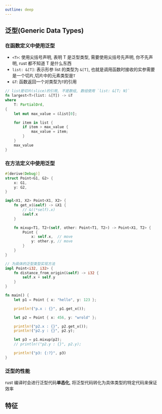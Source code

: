 ```yaml
---
outline: deep
---
```


## 泛型(Generic Data Types)

### 在函数定义中使用泛型

- `<T>`: 使用尖括号声明, 表明 T 是泛型类型, 需要使用尖括号先声明, 你不先声明, rust 都不知道 T 是什么东西
- `list: &[T]`: 表示形参 list 的类型为 `&[T]`, 也就是调用函数时接收的实参需要是一个切片,切片中的元素类型是`T`
- `&T`: 函数返回一个对类型为`T`的引用

```rs
// list是切片(slice)的引用, 不是数组, 数组使用 `list: &[T; N]`
fn largest<T>(list: &[T]) -> &T
where
    T: PartialOrd,
{
    let mut max_value = &list[0];

    for item in list {
        if item > max_value {
            max_value = item;
        }
    }
    max_value
}
```

### 在方法定义中使用泛型

```rs
#[derive(Debug)]
struct Point<G1, G2> {
    x: G1,
    y: G2,
}

impl<X1, X2> Point<X1, X2> {
    fn get_x(&self) -> &X1 {
        // &((*self).x)
        &self.x
    }

    fn mixup<T1, T2>(self, other: Point<T1, T2>) -> Point<X1, T2> {
        Point {
            x: self.x,  // move
            y: other.y, // move
        }
    }
}

// 为具体的泛型类型实现方法
impl Point<i32, i32> {
    fn distance_from_origin(&self) -> i32 {
        self.x + self.y
    }
}

fn main() {
    let p1 = Point { x: "hello", y: 123 };

    println!("p.x : {}", p1.get_x());

    let p2 = Point { x: 456, y: "wrold" };

    println!("p2.x : {}", p2.get_x());
    println!("p2.y : {}", p2.y);

    let p3 = p1.mixup(p2);
    // println!("p2.y : {}", p2.y);

    println!("p3: {:?}", p3)
}

```

### 泛型的性能

rust 编译时会进行泛型代码**单态化**, 将泛型代码转化为具体类型的特定代码来保证效率

## 特征
